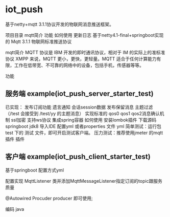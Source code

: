 # iot_push
基于netty+mqtt 3.1.1协议开发的物联网消息推送框架。

项目目录
mqtt简介
功能
如何使用
更新日志
基于netty4.1-final+springboot实现的 Mqtt 3.1.1 物联网标准推送协议

mqtt简介
MQTT 协议是 IBM 开发的即时通讯协议，相对于 IM 的实际上的准标准协议 XMPP 来说，MQTT 更小，更快，更轻量。MQTT 适合于任何计算能力有限，工作在低带宽、不可靠的网络中的设备，包括手机，传感器等等。

功能
## 服务端 example(iot_push_server_starter_test)

已实现：
发布订阅功能
遗言通知
会话session数据
发布保留消息
主题过滤（/test 会接受到 /test/yy 的主题消息）
实现标准的 qos0 qos1 qos2消息确认机制
ssl加密
支持ws协议
集成spring容器
如何使用
安装lombok插件
下载源码
springboot
jdk8
导入IDE
配置yml 或者properties 文件 yml
简单测试：运行包 test 下的 测试 文件，即可开启测试客户端。
压力测试：推荐使用jmeter 的mqtt插件 插件
## 客户端 example(iot_push_client_starter_test)

基于springboot 配置方式yml

配置实现 MqttListener 类并添加MqttMessageListener指定订阅的topic跟服务质量

@Autowired Procuder producer 即可使用;

编码 java
